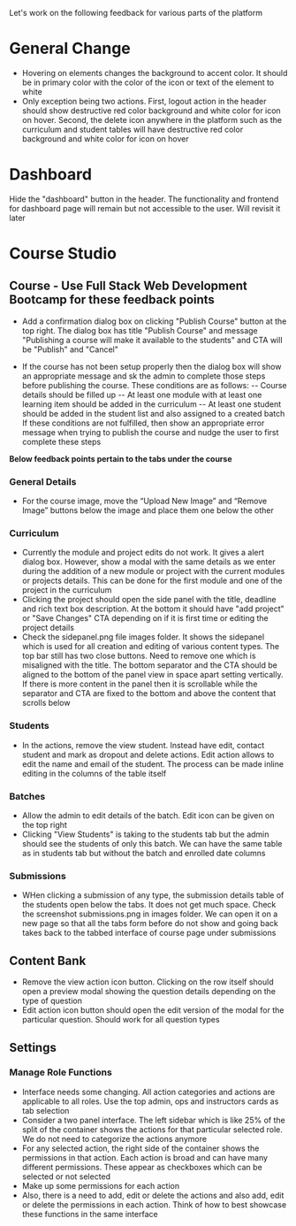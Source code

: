 Let's work on the following feedback for various parts of the platform

# General Change

- Hovering on elements changes the background to accent color. It should be in primary color with the color of the icon or text of the element to white
- Only exception being two actions. First, logout action in the header should show destructive red color background and white color for icon on hover. Second, the delete icon anywhere in the platform such as the curriculum and student tables will have destructive red color background and white color for icon on hover

# Dashboard

Hide the "dashboard" button in the header. The functionality and frontend for dashboard page will remain but not accessible to the user. Will revisit it later

# Course Studio

## Course - Use Full Stack Web Development Bootcamp for these feedback points

- Add a confirmation dialog box on clicking "Publish Course" button at the top right. The dialog box has title "Publish Course" and message "Publishing a course will make it available to the students" and CTA will be "Publish" and "Cancel"

- If the course has not been setup properly then the dialog box will show an appropriate message and sk the admin to complete those steps before publishing the course. These conditions are as follows:
  -- Course details should be filled up
  -- At least one module with at least one learning item should be added in the curriculum
  -- At least one student should be added in the student list and also assigned to a created batch
  If these conditions are not fulfilled, then show an appropriate error message when trying to publish the course and nudge the user to first complete these steps

**Below feedback points pertain to the tabs under the course**

### General Details

- For the course image, move the “Upload New Image” and “Remove Image” buttons below the image and place them one below the other

### Curriculum

- Currently the module and project edits do not work. It gives a alert dialog box. However, show a modal with the same details as we enter during the addition of a new module or project with the current modules or projects details. This can be done for the first module and one of the project in the curriculum
- Clicking the project should open the side panel with the title, deadline and rich text box description. At the bottom it should have "add project" or "Save Changes" CTA depending on if it is first time or editing the project details
- Check the sidepanel.png file images folder. It shows the sidepanel which is used for all creation and editing of various content types. The top bar still has two close buttons. Need to remove one which is misaligned with the title. The bottom separator and the CTA should be aligned to the bottom of the panel view in space apart setting vertically. If there is more content in the panel then it is scrollable while the separator and CTA are fixed to the bottom and above the content that scrolls below

### Students

- In the actions, remove the view student. Instead have edit, contact student and mark as dropout and delete actions. Edit action allows to edit the name and email of the student. The process can be made inline editing in the columns of the table itself

### Batches

- Allow the admin to edit details of the batch. Edit icon can be given on the top right
- Clicking "View Students" is taking to the students tab but the admin should see the students of only this batch. We can have the same table as in students tab but without the batch and enrolled date columns

### Submissions

- WHen clicking a submission of any type, the submission details table of the students open below the tabs. It does not get much space. Check the screenshot submissions.png in images folder. We can open it on a new page so that all the tabs form before do not show and going back takes back to the tabbed interface of course page under submissions

## Content Bank

- Remove the view action icon button. Clicking on the row itself should open a preview modal showing the question details depending on the type of question
- Edit action icon button should open the edit version of the modal for the particular question. Should work for all question types

## Settings

### Manage Role Functions

- Interface needs some changing. All action categories and actions are applicable to all roles. Use the top admin, ops and instructors cards as tab selection
- Consider a two panel interface. The left sidebar which is like 25% of the split of the container shows the actions for that particular selected role. We do not need to categorize the actions anymore
- For any selected action, the right side of the container shows the permissions in that action. Each action is broad and can have many different permissions. These appear as checkboxes which can be selected or not selected
- Make up some permissions for each action
- Also, there is a need to add, edit or delete the actions and also add, edit or delete the permissions in each action. Think of how to best showcase these functions in the same interface
